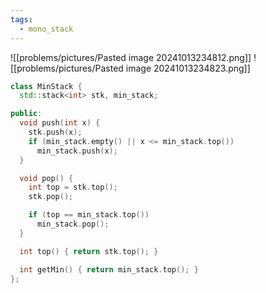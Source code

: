 ```yaml
---
tags:
  - mono_stack
---
```

![[problems/pictures/Pasted image 20241013234812.png]]
![[problems/pictures/Pasted image 20241013234823.png]]



```c++
class MinStack {
  std::stack<int> stk, min_stack;

public:
  void push(int x) {
    stk.push(x);
    if (min_stack.empty() || x <= min_stack.top())
      min_stack.push(x);
  }

  void pop() {
    int top = stk.top();
    stk.pop();

    if (top == min_stack.top())
      min_stack.pop();
  }

  int top() { return stk.top(); }

  int getMin() { return min_stack.top(); }
};
```
